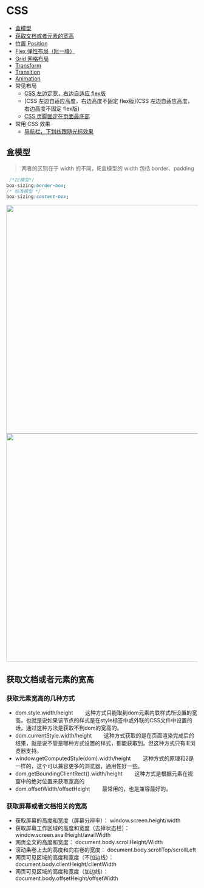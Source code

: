 # CSS

- [盒模型](#盒模型)
- [获取文档或者元素的宽高](#获取文档或者元素的宽高)
- [位置 Position]()
- [Flex 弹性布局（阮一峰）](http://www.ruanyifeng.com/blog/2015/07/flex-grammar.html)
- [Grid 网格布局](./Docs/Grid.md)
- [Transform](./Docs/Transform.md)
- [Transition](./Docs/Transition.md)
- [Animation](./Docs/Animation.md)
- 常见布局
    - [CSS 左边定宽，右边自适应 flex版](https://codepen.io/tibaiwan/pen/JmpPqr)  
    - [CSS 左边自适应高度，右边高度不固定 flex版](CSS 左边自适应高度，右边高度不固定 flex版)  
    - [CSS 页脚固定在页面最底部](https://codepen.io/tibaiwan/pen/qJxbvO)
- 常用 CSS 效果
    - [导航栏，下划线跟随光标效果](https://codepen.io/tibaiwan/pen/oazVoQ)

## 盒模型

> 两者的区别在于 width 的不同，IE盒模型的 width 包括 border、padding

```css
 /*IE模型*/
box-sizing:border-box;
/* 标准模型 */
box-sizing:content-box;
```

<img src="./Images/IE-model.webp" width="600"/>
<img src="./Images/standard-model.webp" width="600"/>

## 获取文档或者元素的宽高

### 获取元素宽高的几种方式

- dom.style.width/height 　　这种方式只能取到dom元素内联样式所设置的宽高，也就是说如果该节点的样式是在style标签中或外联的CSS文件中设置的话，通过这种方法是获取不到dom的宽高的。
- dom.currentStyle.width/height 　　这种方式获取的是在页面渲染完成后的结果，就是说不管是哪种方式设置的样式，都能获取到。但这种方式只有IE浏览器支持。
- window.getComputedStyle(dom).width/height 　　这种方式的原理和2是一样的，这个可以兼容更多的浏览器，通用性好一些。
- dom.getBoundingClientRect().width/height 　　这种方式是根据元素在视窗中的绝对位置来获取宽高的
- dom.offsetWidth/offsetHeight 　　最常用的，也是兼容最好的。

### 获取屏幕或者文档相关的宽高

- 获取屏幕的高度和宽度（屏幕分辨率）： window.screen.height/width
- 获取屏幕工作区域的高度和宽度（去掉状态栏）： window.screen.availHeight/availWidth
- 网页全文的高度和宽度： document.body.scrollHeight/Width
- 滚动条卷上去的高度和向右卷的宽度： document.body.scrollTop/scrollLeft
- 网页可见区域的高度和宽度（不加边线）： document.body.clientHeight/clientWidth
- 网页可见区域的高度和宽度（加边线）： document.body.offsetHeight/offsetWidth

